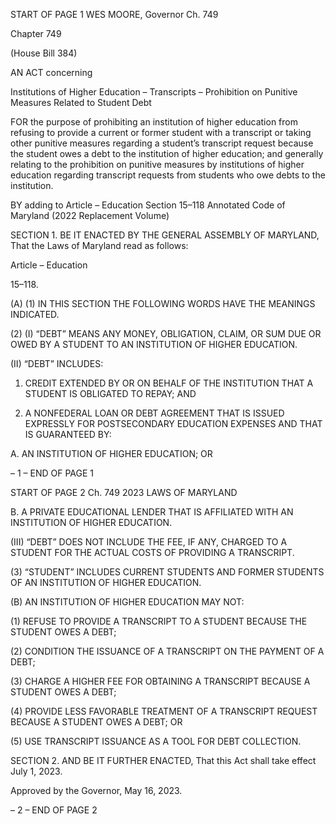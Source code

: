 START OF PAGE 1
WES MOORE, Governor Ch. 749

Chapter 749

(House Bill 384)

AN ACT concerning

Institutions of Higher Education – Transcripts – Prohibition on Punitive
Measures Related to Student Debt

FOR the purpose of prohibiting an institution of higher education from refusing to provide
a current or former student with a transcript or taking other punitive measures
regarding a student’s transcript request because the student owes a debt to the
institution of higher education; and generally relating to the prohibition on punitive
measures by institutions of higher education regarding transcript requests from
students who owe debts to the institution.

BY adding to
Article – Education
Section 15–118
Annotated Code of Maryland
(2022 Replacement Volume)

SECTION 1. BE IT ENACTED BY THE GENERAL ASSEMBLY OF MARYLAND,
That the Laws of Maryland read as follows:

Article – Education

15–118.

(A) (1) IN THIS SECTION THE FOLLOWING WORDS HAVE THE MEANINGS
INDICATED.

(2) (I) “DEBT” MEANS ANY MONEY, OBLIGATION, CLAIM, OR SUM
DUE OR OWED BY A STUDENT TO AN INSTITUTION OF HIGHER EDUCATION.

(II) “DEBT” INCLUDES:

1. CREDIT EXTENDED BY OR ON BEHALF OF THE
INSTITUTION THAT A STUDENT IS OBLIGATED TO REPAY; AND

2. A NONFEDERAL LOAN OR DEBT AGREEMENT THAT IS
ISSUED EXPRESSLY FOR POSTSECONDARY EDUCATION EXPENSES AND THAT IS
GUARANTEED BY:

A. AN INSTITUTION OF HIGHER EDUCATION; OR

– 1 –
END OF PAGE 1

START OF PAGE 2
Ch. 749 2023 LAWS OF MARYLAND

B. A PRIVATE EDUCATIONAL LENDER THAT IS
AFFILIATED WITH AN INSTITUTION OF HIGHER EDUCATION.

(III) “DEBT” DOES NOT INCLUDE THE FEE, IF ANY, CHARGED TO
A STUDENT FOR THE ACTUAL COSTS OF PROVIDING A TRANSCRIPT.

(3) “STUDENT” INCLUDES CURRENT STUDENTS AND FORMER
STUDENTS OF AN INSTITUTION OF HIGHER EDUCATION.

(B) AN INSTITUTION OF HIGHER EDUCATION MAY NOT:

(1) REFUSE TO PROVIDE A TRANSCRIPT TO A STUDENT BECAUSE THE
STUDENT OWES A DEBT;

(2) CONDITION THE ISSUANCE OF A TRANSCRIPT ON THE PAYMENT
OF A DEBT;

(3) CHARGE A HIGHER FEE FOR OBTAINING A TRANSCRIPT BECAUSE
A STUDENT OWES A DEBT;

(4) PROVIDE LESS FAVORABLE TREATMENT OF A TRANSCRIPT
REQUEST BECAUSE A STUDENT OWES A DEBT; OR

(5) USE TRANSCRIPT ISSUANCE AS A TOOL FOR DEBT COLLECTION.

SECTION 2. AND BE IT FURTHER ENACTED, That this Act shall take effect July
1, 2023.

Approved by the Governor, May 16, 2023.

– 2 –
END OF PAGE 2